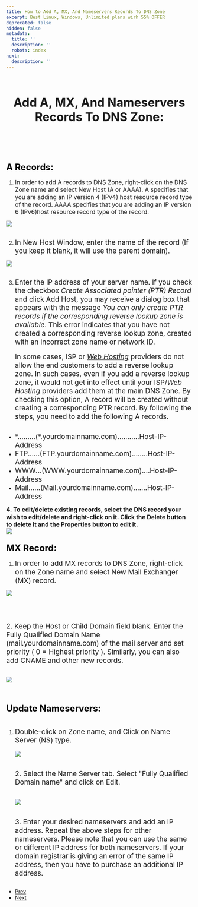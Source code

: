 ```yaml
---
title: How to Add A, MX, And Nameservers Records To DNS Zone
excerpt: Best Linux, Windows, Unlimited plans wirh 55% OFFER
deprecated: false
hidden: false
metadata:
  title: ''
  description: ''
  robots: index
next:
  description: ''
---
```

<div itemprop="articleBody">
    <h2 style="text-align: center;"><span style="font-size: 24pt;"><b><br />Add A, MX, And Nameservers Records To DNS Zone:<br /><br /><br /></b></span></h2>
    <h3><span style="font-size: 18pt; color: #000000;">A Records:</span></h3>
    <ol>
        <li><span style="font-weight: 400; font-size: 12pt;"> In order to add A records to DNS Zone, right-click on the DNS Zone name and select New Host (A or AAAA). A specifies that you are adding an IP version 4 (IPv4) host resource record type of the record. AAAA specifies that you are adding an IP version 6 (IPv6)host resource record type of the record.</span></li>
    </ol>
    <div><img style="display: block; margin-left: auto; margin-right: auto;" src="https://image.hostingraja.in/images/helphostingraja/dns-zone-add-a-records.webp" /></div> <br />
    <ol start="2">
        <li><span style="font-weight: 400; font-size: 14pt;"> In New Host Window, enter the name of the record (If you keep it blank, it will use the parent domain).</span></li>
    </ol>
    <div><img style="display: block; margin-left: auto; margin-right: auto;" src="https://image.hostingraja.in/images/helphostingraja/dns-zone-new-host-Window.webp" /></div> <br />
    <ol start="3">
        <li><span style="font-size: 14pt;"><span style="font-weight: 400;"> Enter the IP address of your server name. If you check the checkbox </span><i><span style="font-weight: 400;">Create Associated pointer (PTR) Record</span></i><span style="font-weight: 400;"> and click Add Host, you may receive a dialog box that appears with the message </span><i><span style="font-weight: 400;">You can only create PTR records if the corresponding reverse lookup zone is available</span></i><span style="font-weight: 400;">. This error indicates that you have not created a corresponding reverse lookup zone, created with an incorrect zone name or network ID.</span><span style="font-weight: 400;"><br /></span></span><span style="font-weight: 400;"><br /></span><span style="font-size: 14pt;"><span style="font-weight: 400;">In some cases, ISP or </span><a href="https://www.accuwebhosting.com/web-hosting"><i><span style="font-weight: 400;">Web Hosting</span></i></a><span style="font-weight: 400;"> providers do not allow the end customers to add a reverse lookup zone. In such cases, even if you add a reverse lookup zone, it would not get into effect until your ISP/</span><i><span style="font-weight: 400;">Web Hosting</span></i><span style="font-weight: 400;"> providers add them at the main DNS Zone. By checking this option, A record will be created without creating a corresponding PTR record. By following the steps, you need to add the following A records.</span></span><span style="font-weight: 400;"><br /><br /></span></li>
    </ol>
    <ul>
        <li style="font-weight: 400;"><span style="font-size: 14pt;"><span style="font-weight: 400;">*.........(*.yourdomainname</span><i><span style="font-weight: 400;">.</span></i><span style="font-weight: 400;">com)...........Host-IP-Address</span></span></li>
        <li style="font-weight: 400;"><span style="font-size: 14pt;"><span style="font-weight: 400;">FTP......(FTP.yourdomainname</span><i><span style="font-weight: 400;">.</span></i><span style="font-weight: 400;">com)........Host-IP-Address</span></span></li>
        <li style="font-weight: 400;"><span style="font-size: 14pt;"><span style="font-weight: 400;">WWW</span><i><span style="font-weight: 400;">.</span></i><span style="font-weight: 400;">..(WWW</span><i><span style="font-weight: 400;">.</span></i><span style="font-weight: 400;">yourdomainname</span><i><span style="font-weight: 400;">.</span></i><span style="font-weight: 400;">com).</span><i><span style="font-weight: 400;">.</span></i><span style="font-weight: 400;">..Host-IP-Address</span></span></li>
        <li style="font-weight: 400;"><span style="font-size: 14pt;"><span style="font-weight: 400;">Mail......(Mail.yourdomainname</span><i><span style="font-weight: 400;">.</span></i><span style="font-weight: 400;">com).......Host-IP-Address</span></span></li>
    </ul> <span style="font-weight: 400;"><span style="font-weight: 400;"><span style="font-size: 12pt;"><strong>4. To edit/delete existing records, select the DNS record your wish to edit/delete and right-click on it. Click the Delete button to delete it and the Properties button to edit it.</strong></span><br /><img style="display: block; margin-left: auto; margin-right: auto;" src="https://image.hostingraja.in/images/helphostingraja/dns-zone-edit-records.webp" /></span></span>
    <h3><span style="font-size: 18pt; color: #000000;"><strong>MX Record:</strong></span></h3>
    <ol>
        <li><span style="font-weight: 400; font-size: 14pt;"> In order to add MX records to DNS Zone, right-click on the Zone name and select New Mail Exchanger (MX) record.</span></li>
    </ol>
    <div><img style="display: block; margin-left: auto; margin-right: auto;" src="https://image.hostingraja.in/images/helphostingraja/dns-zone-mx-records.webp" /><span style="font-weight: 400;"><br /></span></div>
    <p style="text-align: left;"><span style="font-size: 24pt;"><b><br /><span style="font-size: 10pt;"><span style="font-size: 14pt;"><span style="font-weight: 400;">2. Keep the Host or Child Domain field blank. Enter the Fully Qualified Domain Name (mail</span><i><span style="font-weight: 400;">.</span></i><span style="font-weight: 400;">yourdomainname</span><i><span style="font-weight: 400;">.</span></i></span><span style="font-weight: 400;"><span style="font-size: 14pt;">com) of the mail server and set priority ( 0 = Highest priority ). Similarly, you can also add CNAME and other new records.</span><br /><br /><br /><img style="display: block; margin-left: auto; margin-right: auto;" src="https://image.hostingraja.in/images/helphostingraja/dns-zone-cname-records.webp" /><br /><br /></span></span></b></span></p>
    <h3><b><span style="font-size: 18pt; color: #000000;">Update Nameservers:</span><br /><br /></b></h3>
    <ol>
        <li><span style="font-size: 14pt;"><span style="font-weight: 400;"> Double-click on Zone name, and Click on Name Server (NS) type.</span><span style="font-weight: 400;"><br /></span></span><span style="font-weight: 400;"><br /><img style="display: block; margin-left: auto; margin-right: auto;" src="https://image.hostingraja.in/images/helphostingraja/dns-zone-ns-records.webp" /><br /></span><span style="font-weight: 400;"><br /></span><span style="font-size: 14pt;"><span style="font-weight: 400;">2. Select the Name Server tab. Select "Fully Qualified Domain name" and click on Edit.</span><span style="font-weight: 400;"><br /></span></span><span style="font-weight: 400;"><br /><br /><img style="display: block; margin-left: auto; margin-right: auto;" src="https://image.hostingraja.in/images/helphostingraja/dns-zone-edit-ns-records.webp" /><br /></span><span style="font-weight: 400;"><br /></span><span style="font-weight: 400; font-size: 14pt;">3. Enter your desired nameservers and add an IP address. Repeat the above steps for other nameservers. Please note that you can use the same or different IP address for both nameservers. If your domain registrar is giving an error of the same IP address, then you have to purchase an additional IP address.</span></li>
    </ol>  
    <h3> </h3>  
    <h2 style="text-align: left;"><span style="font-size: 24pt;"><b> </b></span></h2></div>
<ul class="pager pagenav">
    <li class="previous"> <a class="hasTooltip" title="How to Reset SA Password in SQL Server" aria-label="Previous article: How to Reset SA Password in SQL Server" href="/docs/how-to-reset-sa-password-in-sql-server" rel="prev"> <span class="icon-chevron-left" aria-hidden="true"></span> <span aria-hidden="true">Prev</span> </a> </li>
    <li class="next"> <a class="hasTooltip" title="How To Add A New DNS Zone And Manage DNS Records For A Domain Hosted On Windows VPS in RDP" aria-label="Next article: How To Add A New DNS Zone And Manage DNS Records For A Domain Hosted On Windows VPS in RDP" href="/docs/how-to-add-a-new-dns-zone-and-manage-dns-records-for-a-domain-hosted-on-windows-vps-in-rdp" rel="next"> <span aria-hidden="true">Next</span> <span class="icon-chevron-right" aria-hidden="true"></span> </a> </li>
</ul>
